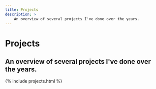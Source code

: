 ```yaml
---
title: Projects
description: >
	An overview of several projects I've done over the years.
---
```


# Projects

## An overview of several projects I've done over the years.

{% include projects.html %}
